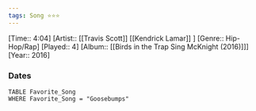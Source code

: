 ```yaml
---
tags: Song ⭐⭐⭐ 
---
```

[Time:: 4:04]
[Artist:: [[Travis Scott]] [[Kendrick Lamar]] ]
[Genre:: Hip-Hop/Rap]
[Played:: 4]
[Album:: [[Birds in the Trap Sing McKnight (2016)]]]
[Year:: 2016]
### Dates
````dataview
TABLE Favorite_Song
WHERE Favorite_Song = "Goosebumps"
````